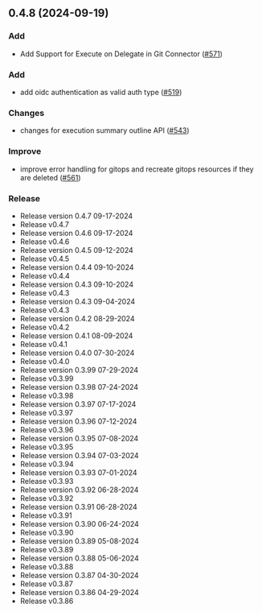 
<a name="0.4.8"></a>
## 0.4.8 (2024-09-19)

### Add

* Add Support for Execute on Delegate in Git Connector ([#571](https://github.com/harness/harness-go-sdk/issues/571))

### Add

* add oidc authentication as valid auth type ([#519](https://github.com/harness/harness-go-sdk/issues/519))

### Changes

* changes for execution summary outline API ([#543](https://github.com/harness/harness-go-sdk/issues/543))

### Improve

* improve error handling for gitops and recreate gitops resources if they are deleted ([#561](https://github.com/harness/harness-go-sdk/issues/561))

### Release

* Release version 0.4.7 09-17-2024
* Release v0.4.7
* Release version 0.4.6 09-17-2024
* Release v0.4.6
* Release version 0.4.5 09-12-2024
* Release v0.4.5
* Release version 0.4.4 09-10-2024
* Release v0.4.4
* Release version 0.4.3 09-10-2024
* Release v0.4.3
* Release version 0.4.3 09-04-2024
* Release v0.4.3
* Release version 0.4.2 08-29-2024
* Release v0.4.2
* Release version 0.4.1 08-09-2024
* Release v0.4.1
* Release version 0.4.0 07-30-2024
* Release v0.4.0
* Release version 0.3.99 07-29-2024
* Release v0.3.99
* Release version 0.3.98 07-24-2024
* Release v0.3.98
* Release version 0.3.97 07-17-2024
* Release v0.3.97
* Release version 0.3.96 07-12-2024
* Release v0.3.96
* Release version 0.3.95 07-08-2024
* Release v0.3.95
* Release version 0.3.94 07-03-2024
* Release v0.3.94
* Release version 0.3.93 07-01-2024
* Release v0.3.93
* Release version 0.3.92 06-28-2024
* Release v0.3.92
* Release version 0.3.91 06-28-2024
* Release v0.3.91
* Release version 0.3.90 06-24-2024
* Release v0.3.90
* Release version 0.3.89 05-08-2024
* Release v0.3.89
* Release version 0.3.88 05-06-2024
* Release v0.3.88
* Release version 0.3.87 04-30-2024
* Release v0.3.87
* Release version 0.3.86 04-29-2024
* Release v0.3.86


